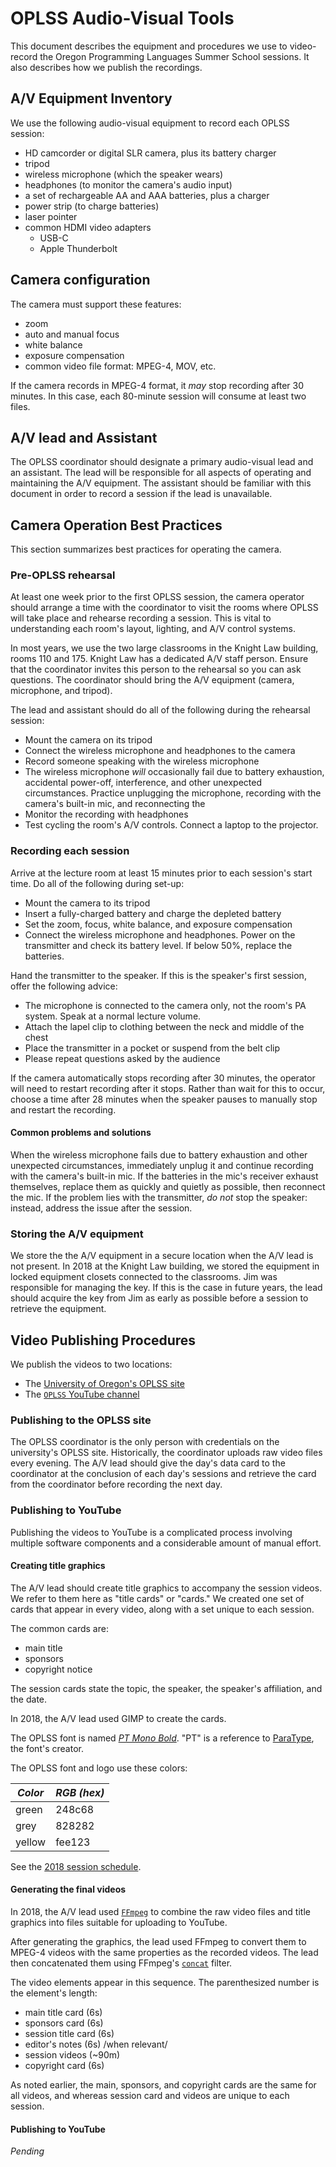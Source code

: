 # OPLSS Audio-Visual Tools

This document describes the equipment and procedures we use to
video-record the Oregon Programming Languages Summer School
sessions. It also describes how we publish the recordings.

## A/V Equipment Inventory

We use the following audio-visual equipment to record each OPLSS session:

  * HD camcorder or digital SLR camera, plus its battery charger
  * tripod
  * wireless microphone (which the speaker wears)
  * headphones (to monitor the camera's audio input)
  * a set of rechargeable AA and AAA batteries, plus a charger
  * power strip (to charge batteries)
  * laser pointer
  * common HDMI video adapters
	* USB-C
    * Apple Thunderbolt

## Camera configuration

The camera must support these features:

  * zoom
  * auto and manual focus
  * white balance
  * exposure compensation
  * common video file format: MPEG-4, MOV, etc.

If the camera records in MPEG-4 format, it _may_ stop recording after 30
minutes. In this case, each 80-minute session will consume at least two files.

## A/V lead and Assistant

The OPLSS coordinator should designate a primary audio-visual lead and
an assistant. The lead will be responsible for all aspects of
operating and maintaining the A/V equipment. The assistant should be
familiar with this document in order to record a session if the lead
is unavailable.

## Camera Operation Best Practices

This section summarizes best practices for operating the camera.

### Pre-OPLSS rehearsal

At least one week prior to the first OPLSS session, the camera
operator should arrange a time with the coordinator to visit the rooms
where OPLSS will take place and rehearse recording a session. This is
vital to understanding each room's layout, lighting, and A/V control
systems.

In most years, we use the two large classrooms in the Knight Law
building, rooms 110 and 175. Knight Law has a dedicated A/V staff
person. Ensure that the coordinator invites this person to the
rehearsal so you can ask questions. The coordinator should bring the
A/V equipment (camera, microphone, and tripod).

The lead and assistant should do all of the following during the
rehearsal session:

  * Mount the camera on its tripod
  * Connect the wireless microphone and headphones to the camera
  * Record someone speaking with the wireless microphone
  * The wireless microphone *will* occasionally fail due to battery
    exhaustion, accidental power-off, interference, and other
    unexpected circumstances. Practice unplugging the microphone,
    recording with the camera's built-in mic, and reconnecting the 
  * Monitor the recording with headphones
  * Test cycling the room's A/V controls. Connect a laptop to the
    projector.

### Recording each session

Arrive at the lecture room at least 15 minutes prior to each session's
start time. Do all of the following during set-up:

  * Mount the camera to its tripod
  * Insert a fully-charged battery and charge the depleted battery
  * Set the zoom, focus, white balance, and exposure compensation
  * Connect the wireless microphone and headphones. Power on the
    transmitter and check its battery level. If below 50%, replace the
    batteries.

Hand the transmitter to the speaker. If this is the speaker's first
session, offer the following advice:

  * The microphone is connected to the camera only, not the room's PA
    system. Speak at a normal lecture volume.
  * Attach the lapel clip to clothing between the neck and middle of the chest
  * Place the transmitter in a pocket or suspend from the belt clip
  * Please repeat questions asked by the audience

If the camera automatically stops recording after 30 minutes, the
operator will need to restart recording after it stops. Rather than
wait for this to occur, choose a time after 28 minutes when the
speaker pauses to manually stop and restart the recording.

#### Common problems and solutions

When the wireless microphone fails due to battery exhaustion and other
unexpected circumstances, immediately unplug it and continue recording
with the camera's built-in mic. If the batteries in the mic's receiver
exhaust themselves, replace them as quickly and quietly as possible,
then reconnect the mic. If the problem lies with the transmitter, *do
not* stop the speaker: instead, address the issue after the session.

### Storing the A/V equipment

We store the the A/V equipment in a secure location when the A/V lead
is not present.  In 2018 at the Knight Law building, we stored the
equipment in locked equipment closets connected to the classrooms. Jim
was responsible for managing the key. If this is the case in future
years, the lead should acquire the key from Jim as early as possible
before a session to retrieve the equipment.

## Video Publishing Procedures

We publish the videos to two locations:

  * The [University of Oregon's OPLSS site](https://www.cs.uoregon.edu/research/summerschool/summer18/topics.php)
  * The [`OPLSS` YouTube channel](https://www.youtube.com/channel/UCDe6N9R7U-RYWA57wzJQ2SQ)

### Publishing to the OPLSS site

The OPLSS coordinator is the only person with credentials on the
university's OPLSS site. Historically, the coordinator uploads raw
video files every evening. The A/V lead should give the day's data
card to the coordinator at the conclusion of each day's sessions and
retrieve the card from the coordinator before recording the next day.

### Publishing to YouTube

Publishing the videos to YouTube is a complicated process involving
multiple software components and a considerable amount of manual effort.

#### Creating title graphics

The A/V lead should create title graphics to accompany the session
videos.  We refer to them here as "title cards" or "cards." We created
one set of cards that appear in every video, along with a set unique
to each session.

The common cards are:

  * main title
  * sponsors
  * copyright notice

The session cards state the topic, the speaker, the speaker's
affiliation, and the date.

In 2018, the A/V lead used GIMP to create the cards.

The OPLSS font is named [_PT Mono Bold_](https://www.1001fonts.com/pt-mono-font.html#character-map-bold). "PT" is a reference to [ParaType](https://www.paratype.com/),
the font's creator.

The OPLSS font and logo use these colors:

| *Color* | *RGB (hex)* |
|--------|-----------|
| green  | 248c68    |
| grey   | 828282    |
| yellow | fee123    |

See the [2018 session schedule](configuration/schedule.csv).

#### Generating the final videos

In 2018, the A/V lead used [`FFmpeg`](https://ffmpeg.org/) to combine the raw video files and
title graphics into files suitable for uploading to YouTube.

After generating the graphics, the lead used FFmpeg to convert them to
MPEG-4 videos with the same properties as the recorded videos. The
lead then concatenated them using FFmpeg's
[`concat`](https://ffmpeg.org/ffmpeg-filters.html#concat) filter.

The video elements appear in this sequence. The parenthesized number is the
element's length:

  * main title card (6s)
  * sponsors card (6s)
  * session title card (6s)
  * editor's notes (6s) /when relevant/
  * session videos (~90m)
  * copyright card (6s)

As noted earlier, the main, sponsors, and copyright cards are the same
for all videos, and whereas session card and videos are unique to each
session.

#### Publishing to YouTube

_Pending_
